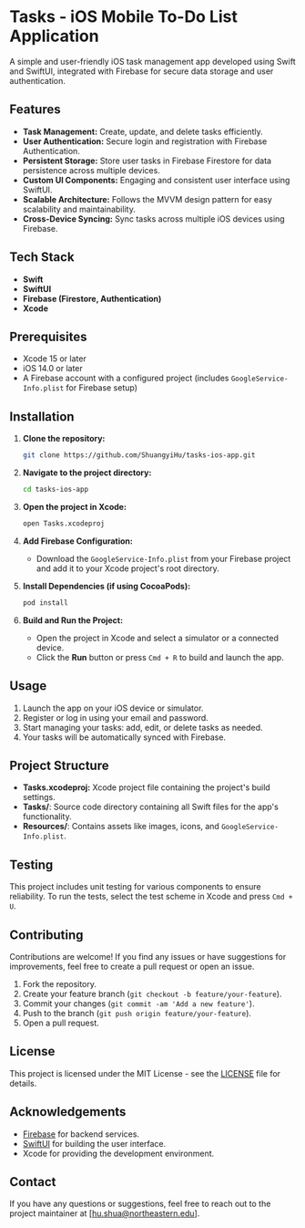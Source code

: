 # Tasks - iOS Mobile To-Do List Application

A simple and user-friendly iOS task management app developed using Swift and SwiftUI, integrated with Firebase for secure data storage and user authentication.

## Features

- **Task Management:** Create, update, and delete tasks efficiently.
- **User Authentication:** Secure login and registration with Firebase Authentication.
- **Persistent Storage:** Store user tasks in Firebase Firestore for data persistence across multiple devices.
- **Custom UI Components:** Engaging and consistent user interface using SwiftUI.
- **Scalable Architecture:** Follows the MVVM design pattern for easy scalability and maintainability.
- **Cross-Device Syncing:** Sync tasks across multiple iOS devices using Firebase.

## Tech Stack

- **Swift**
- **SwiftUI**
- **Firebase (Firestore, Authentication)**
- **Xcode**

## Prerequisites

- Xcode 15 or later
- iOS 14.0 or later
- A Firebase account with a configured project (includes `GoogleService-Info.plist` for Firebase setup)

## Installation

1. **Clone the repository:**
    ```bash
    git clone https://github.com/ShuangyiHu/tasks-ios-app.git
    ```
2. **Navigate to the project directory:**
    ```bash
    cd tasks-ios-app
    ```
3. **Open the project in Xcode:**
    ```bash
    open Tasks.xcodeproj
    ```

4. **Add Firebase Configuration:**
   - Download the `GoogleService-Info.plist` from your Firebase project and add it to your Xcode project's root directory.

5. **Install Dependencies (if using CocoaPods):**
    ```bash
    pod install
    ```

6. **Build and Run the Project:**
   - Open the project in Xcode and select a simulator or a connected device.
   - Click the **Run** button or press `Cmd + R` to build and launch the app.

## Usage

1. Launch the app on your iOS device or simulator.
2. Register or log in using your email and password.
3. Start managing your tasks: add, edit, or delete tasks as needed.
4. Your tasks will be automatically synced with Firebase.

## Project Structure

- **Tasks.xcodeproj:** Xcode project file containing the project's build settings.
- **Tasks/**: Source code directory containing all Swift files for the app's functionality.
- **Resources/**: Contains assets like images, icons, and `GoogleService-Info.plist`.

## Testing

This project includes unit testing for various components to ensure reliability. To run the tests, select the test scheme in Xcode and press `Cmd + U`.

## Contributing

Contributions are welcome! If you find any issues or have suggestions for improvements, feel free to create a pull request or open an issue.

1. Fork the repository.
2. Create your feature branch (`git checkout -b feature/your-feature`).
3. Commit your changes (`git commit -am 'Add a new feature'`).
4. Push to the branch (`git push origin feature/your-feature`).
5. Open a pull request.

## License

This project is licensed under the MIT License - see the [LICENSE](LICENSE) file for details.

## Acknowledgements

- [Firebase](https://firebase.google.com/) for backend services.
- [SwiftUI](https://developer.apple.com/xcode/swiftui/) for building the user interface.
- Xcode for providing the development environment.

## Contact

If you have any questions or suggestions, feel free to reach out to the project maintainer at [hu.shua@northeastern.edu].
